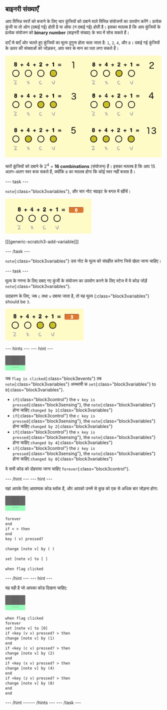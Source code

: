 ## बाइनरी संख्याएँ

आप विभिन्न स्वरों को बजाने के लिए चार कुंजियों को दबाने वाले विभिन्न संयोजनों का उपयोग करेंगे। प्रत्येक कुंजी या तो ऑन (दबाई गई) होती है या ऑफ (न दबाई गई) होती है। इसका मतलब है कि आप कुंजियों के प्रत्येक संयोजन को **binary number** (बाइनरी संख्या) के रूप में सोच सकते हैं।

दाएँ से बाएँ ओर चलते हुए कुंजियों का मूल्य दुगुना होता चला जाता है: `1`, `2`, `4`, और `8`। दबाई गई कुंजियों के ऊपर की संख्याओं को जोड़कर, आप स्वर के मान का पता लगा सकते हैं।

![स्वर मान के उदाहरण](images/note-values.png)

चारों कुंजियों को दबाने के 2<sup>4</sup> = **16 combinations** (संयोजन) हैं। इसका मतलब है कि आप 15 अलग-अलग स्वर बजा सकते हैं, क्योंकि `0` का मतलब होगा कि कोई स्वर नहीं बजता है।

--- task ---

`note`{:class="block3variables"}, और चार नोट स्प्राइट के बगल में खींचें।

![नोट चर](images/note-create.png)

[[[generic-scratch3-add-variable]]]

--- /task ---

`note`{:class="block3variables"} उस नोट के मूल्य को संग्रहीत करेगा जिसे खेला जाना चाहिए।

--- task ---

मूल्य के गणना के लिए दबाए गए कुंजी के संयोजन का उपयोग करने के लिए स्टेज में ये कोड जोड़ें `note`{:class="block3variables"}.

उदाहरण के लिए, जब `c` तथा `v` दबाया जाता है, तो यह मूल्य {:class="block3variables"} should be `3`.

![नोट चर का परीक्षण](images/note-test.png)

--- hints ---
 --- hint ---

![मंच](images/stage.png)

जब `flag is clicked`{:class="block3events"} तब `note`{:class="block3variables"} अस्थायी क `set`{:class="block3variables"} to `0`{:class="block3variables"}.

+ `if`{:class="block3control"} the `v key is pressed`{:class="block3sensing"}, the `note`{:class="block3variables"} होना चाहिए `changed by 1`{:class="block3variables"}
+ `if`{:class="block3control"} the `c key is pressed`{:class="block3sensing"}, the `note`{:class="block3variables"} होना चाहिए `changed by 2`{:class="block3variables"}
+ `if`{:class="block3control"} the `x key is pressed`{:class="block3sensing"}, the `note`{:class="block3variables"} होना चाहिए `changed by 4`{:class="block3variables"}
+ `if`{:class="block3control"} the `z key is pressed`{:class="block3sensing"}, the `note`{:class="block3variables"} होना चाहिए `changed by 8`{:class="block3variables"}

ये सभी कोड को दोहराया जाना चाहिए `forever`{:class="block3control"}. 

--- /hint --- --- hint ---

यहां आपके लिए आवश्यक कोड ब्लॉक हैं, और आपको उनमें से कुछ को एक से अधिक बार जोड़ना होगा:

![मंच](images/stage.png)

```blocks3
forever
end
if < > then
end
key ( v) pressed?

change [note v] by ( )

set [note v] to [ ]

when flag clicked
```

--- /hint --- --- hint ---

यह वही है जो आपका कोड दिखना चाहिए:

![मंच](images/stage.png)

```blocks3
when flag clicked
forever
set [note v] to [0]
if <key (v v) pressed? > then
change [note v] by (1)
end
if <key (c v) pressed? > then
change [note v] by (2)
end
if <key (x v) pressed? > then
change [note v] by (4)
end
if <key (z v) pressed? > then
change [note v] by (8)
end
end
```

--- /hint ------ /hints --- --- /task ---